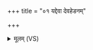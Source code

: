 +++
title = "०१ यद्देवा देवहेडनम्"

+++
<details><summary>मूलम् (VS)</summary>

यद्दे॑वा देव॒हेड॑नं॒ देवा॑सश्चकृमा व॒यम्।  
आदि॑त्या॒स्तस्मा॑न्नो यू॒यमृ॒तस्य॒र्तेन॑ मुञ्चत ॥
</details>
